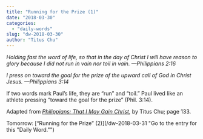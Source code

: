 ```yaml
---
title: "Running for the Prize (1)"
date: "2018-03-30"
categories: 
  - "daily-words"
slug: "dw-2018-03-30"
author: "Titus Chu"
---
```


_Holding fast the word of life, so that in the day of Christ I will have reason to glory because I did not run in vain nor toil in vain. —Philippians 2:16_

_I press on toward the goal for the prize of the upward call of God in Christ Jesus._ _—Philippians 3:14_

If two words mark Paul’s life, they are “run” and “toil.” Paul lived like an athlete pressing “toward the goal for the prize” (Phil. 3:14).

Adapted from _[Philippians: That I May Gain Christ](/book-philippians/ "Go to the listing for this book."),_ by Titus Chu; page 133.

Tomorrow: [“Running for the Prize” (2)](/dw-2018-03-31 "Go to the entry for this "Daily Word."")
